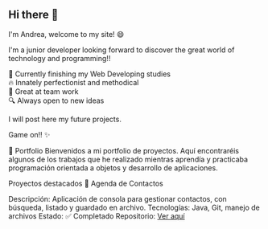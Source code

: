 ## Hi there 👋

I'm Andrea, welcome to my site! 😄

I'm a junior developer looking forward to discover the great world of technology and programming!! 

🌱 Currently finishing my Web Developing studies  
🔥 Innately perfectionist and methodical         
🤝 Great at team work           
🔍 Always open to new ideas  

I will post here my future projects.

Game on!! ✨


🌟 Portfolio
Bienvenidos a mi portfolio de proyectos. Aquí encontraréis algunos de los trabajos que he realizado mientras aprendía y practicaba programación orientada a objetos y desarrollo de aplicaciones.

Proyectos destacados
📒 Agenda de Contactos

Descripción: Aplicación de consola para gestionar contactos, con búsqueda, listado y guardado en archivo.
Tecnologías: Java, Git, manejo de archivos
Estado: ✅ Completado
Repositorio: [Ver aquí](https://github.com/AndreaDGR/Agenda_Personal.git)
